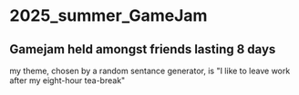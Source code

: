 # 2025_summer_GameJam
## Gamejam held amongst friends lasting 8 days

my theme, chosen by a random sentance generator, is "I like to leave work after my eight-hour tea-break"
